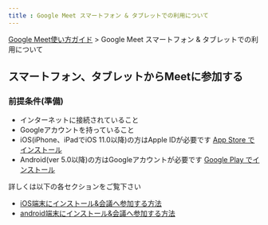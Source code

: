 ```yaml
---
title : Google Meet スマートフォン & タブレットでの利用について
---
```


[Google Meet使い方ガイド](GoogleMeet.html) > Google Meet スマートフォン & タブレットでの利用について

## スマートフォン、タブレットからMeetに参加する

### 前提条件(準備)
- インターネットに接続されていること
- Googleアカウントを持っていること
- iOS(iPhone、iPadでiOS 11.0以降)の方はApple IDが必要です [App Store でインストール](https://www.google.com/url?q=https%3A%2F%2Fitunes.apple.com%2Fjp%2Fapp%2Fmeet%2Fid1013231476%3Fmt%3D8&sa=D&sntz=1&usg=AFQjCNE2WpJCfIubEERSYmo5w2rTe-uoew)
- Android(ver 5.0以降)の方はGoogleアカウントが必要です [Google Play でインストール](https://play.google.com/store/apps/details?id=com.google.android.apps.meetings)


詳しくは以下の各セクションをご覧下さい

- [iOS端末にインストール&会議へ参加する方法](GoogleMeet-ios.md)
- [android端末にインストール&会議へ参加する方法](GoogleMeet-android.md)
